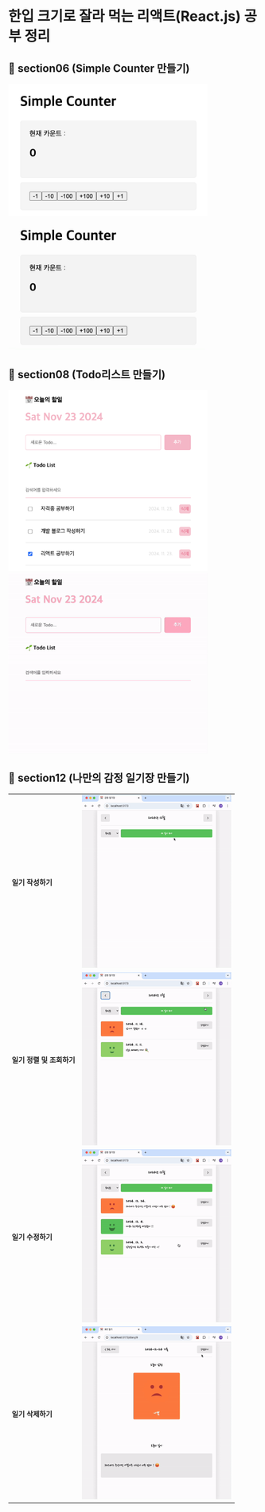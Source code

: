# 한입 크기로 잘라 먹는 리액트(React.js) 공부 정리

## 🌱 section06 (Simple Counter 만들기)
<div>
  <img src="/images/SimpleCounter.png" width="400" />
  <img src="/images/SimpleCounter.gif" width="400" />
</div>

## 📅 section08 (Todo리스트 만들기)
<div>
  <img src="/images/TodoReact.png" width="400" />
  <img src="/images/TodoReact.gif" width="400" />
</div>

## 🥳 section12 (나만의 감정 일기장 만들기)

<table>
  <tr>
    <td><strong>일기 작성하기</strong></td>
    <td><img src="./images/newDiary.gif" alt="일기 작성" width="300" /></td>
  </tr>
  <tr>
    <td><strong>일기 정렬 및 조회하기</strong></td>
    <td><img src="./images/filterDiary.gif" alt="일기 정렬 및 조회" width="300" /></td>
  </tr>
  <tr>
    <td><strong>일기 수정하기</strong></td>
    <td><img src="./images/updateDiary.gif" alt="일기 수정" width="300" /></td>
  </tr>
  <tr>
    <td><strong>일기 삭제하기</strong></td>
    <td><img src="./images/deleteDiary.gif" alt="일기 삭제" width="300" /></td>
  </tr>
</table>


